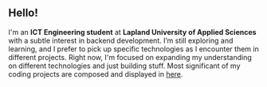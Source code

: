 ## Hello!

I'm an **ICT Engineering student** at **Lapland University of Applied Sciences** with a subtle interest in backend development. I’m still exploring and learning, and I prefer to pick up specific technologies as I encounter them in different projects. Right now, I'm focused on expanding my understanding on different technologies and just building stuff.
Most significant of my coding projects are composed and displayed in <a href="https://jonnevuorela.github.io/portfolio.html">here</a>.
